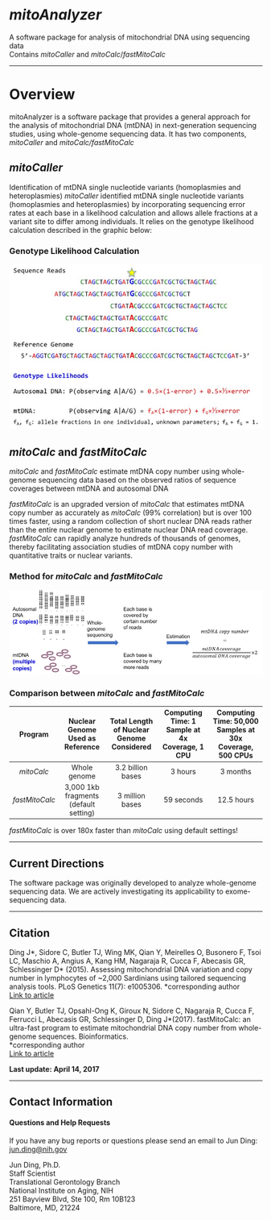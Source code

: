 # *mitoAnalyzer*
A software package for analysis of mitochondrial DNA using sequencing data  
Contains *mitoCaller* and *mitoCalc*/*fastMitoCalc*

---

# Overview
mitoAnalyzer is a software package that provides a general approach for the analysis of mitochondrial DNA (mtDNA) in next-generation sequencing studies, using whole-genome sequencing data. It has two components, *mitoCaller* and *mitoCalc/fastMitoCalc*

## *mitoCaller*
Identification of mtDNA single nucleotide variants (homoplasmies and heteroplasmies)
*mitoCaller* identified mtDNA single nucleotide variants (homoplasmies and heteroplasmies) by incorporating sequencing error rates at each base in a likelihood calculation and allows allele fractions at a variant site to differ among individuals. It relies on the genotype likelihood calculation described in the graphic below: 
  
### Genotype Likelihood Calculation
![Genotype Likelihood Calculation](/images/mitoCaller_web.jpg)

## *mitoCalc* and *fastMitoCalc*
*mitoCalc* and *fastMitoCalc* estimate mtDNA copy number using whole-genome sequencing data based on the observed ratios of sequence coverages between mtDNA and autosomal DNA

*fastMitoCalc* is an upgraded version of *mitoCalc* that estimates mtDNA copy number as accurately as *mitoCalc* (99% correlation) but is over 100 times faster, using a random collection of short nuclear DNA reads rather than the entire nuclear genome to estimate nuclear DNA read coverage. *fastMitoCalc* can rapidly analyze hundreds of thousands of genomes, thereby facilitating association studies of mtDNA copy number with quantitative traits or nuclear variants.

### Method for *mitoCalc* and *fastMitoCalc*
![mitoCalc and fastMitoCalc method](/images/mitoCalc_method.jpg)

### Comparison between *mitoCalc* and *fastMitoCalc*
Program | Nuclear Genome Used as Reference | Total Length of Nuclear Genome Considered | Computing Time: 1 Sample at 4x Coverage, 1 CPU | Computing Time: 50,000 Samples at 30x Coverage, 500 CPUs
:---: | :---: | :---: | :---: | :---:
*mitoCalc* | Whole genome | 3.2 billion bases | 3 hours | 3 months
*fastMitoCalc* | 3,000 1kb fragments (default setting) | 3 million bases | 59 seconds | 12.5 hours

*fastMitoCalc* is over 180x faster than *mitoCalc* using default settings!

---

## Current Directions
The software package was originally developed to analyze whole-genome sequencing data. We are actively investigating its applicability to exome-sequencing data. 

---

## Citation
Ding J*, Sidore C, Butler TJ, Wing MK, Qian Y, Meirelles O, Busonero F, Tsoi LC, Maschio A, Angius A, Kang HM, Nagaraja R, Cucca F, Abecasis GR, Schlessinger D* (2015). Assessing mitochondrial DNA variation and copy number in lymphocytes of ~2,000 Sardinians using tailored sequencing analysis tools. PLoS Genetics 11(7): e1005306.
\*corresponding author  
[Link to article](http://journals.plos.org/plosgenetics/article?id=10.1371/journal.pgen.1005306)

Qian Y, Butler TJ, Opsahl-Ong K, Giroux N, Sidore C, Nagaraja R, Cucca F, Ferrucci L, Abecasis GR, Schlessinger D, Ding J*(2017). fastMitoCalc: an ultra-fast program to estimate mitochondrial DNA copy number from whole-genome sequences. Bioinformatics.  
\*corresponding author  
[Link to article](https://www.ncbi.nlm.nih.gov/pubmed/28453676)

__Last update: April 14, 2017__

---

## Contact Information
#### Questions and Help Requests
If you have any bug reports or questions please send an email to Jun Ding: jun.ding@nih.gov  

Jun Ding, Ph.D.  
Staff Scientist  
Translational Gerontology Branch  
National Institute on Aging, NIH  
251 Bayview Blvd, Ste 100, Rm 10B123  
Baltimore, MD, 21224  
